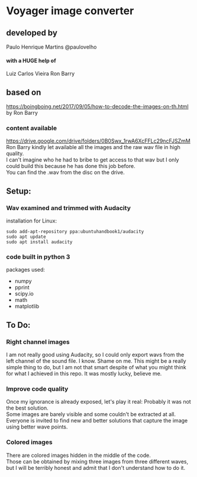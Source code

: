 # Voyager image converter


## developed by
Paulo Henrique Martins
@paulovelho

#### with a HUGE help of
Luiz Carlos Vieira
Ron Barry

## based on
https://boingboing.net/2017/09/05/how-to-decode-the-images-on-th.html
by Ron Barry

### content available
https://drive.google.com/drive/folders/0B0Swx_1rwA6XcFFLc29ncFJSZmM
Ron Barry kindly let available all the images and the raw wav file in high quality.  
I can't imagine who he had to bribe to get access to that wav but I only could build this because he has done this job before.   
You can find the .wav from the disc on the drive.  


## Setup:
### Wav examined and trimmed with Audacity
installation for Linux:
```
sudo add-apt-repository ppa:ubuntuhandbook1/audacity
sudo apt update
sudo apt install audacity
```

### code built in python 3
packages used:
- numpy
- pprint
- scipy.io
- math
- matplotlib


## To Do:
### Right channel images
I am not really good using Audacity, so I could only export wavs from the left channel of the sound file.
I know. Shame on me. This might be a really simple thing to do, but I am not that smart despite of what you might think for what I achieved in this repo. It was mostly lucky, believe me.

### Improve code quality
Once my ignorance is already exposed, let's play it real: Probably it was not the best solution.  
Some images are barely visible and some couldn't be extracted at all.  
Everyone is invited to find new and better solutions that capture the image using better wave points.

### Colored images
There are colored images hidden in the middle of the code.  
Those can be obtained by mixing three images from three different waves, but I will be terribly honest and admit that I don't understand how to do it.
